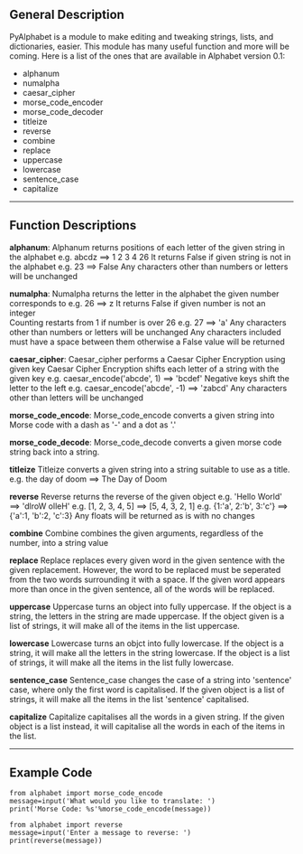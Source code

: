 ## General Description
PyAlphabet is a module to make editing and tweaking strings, lists, and dictionaries, easier. This module has many useful function and more will be coming. Here is a list of the ones that are available in Alphabet version 0.1: 
* alphanum
* numalpha
* caesar_cipher
* morse_code_encoder
* morse_code_decoder
* titleize
* reverse
* combine
* replace
* uppercase
* lowercase
* sentence_case
* capitalize

****

## Function Descriptions
**alphanum**:
Alphanum returns positions of each letter of the given string in the alphabet
e.g. abcdz ==> 1 2 3 4 26
It returns False if given string is not in the alphabet
e.g. 23 ==> False
Any characters other than numbers or letters will be unchanged

**numalpha**:
Numalpha returns the letter in the alphabet the given number corresponds to
e.g. 26 ==> z
It returns False if given number is not an integer\
Counting restarts from 1 if number is over 26
e.g. 27 ==> 'a'
Any characters other than numbers or letters will be unchanged
Any characters included must have a space between them otherwise a False value will be returned

**caesar_cipher**:
Caesar_cipher performs a Caesar Cipher Encryption using given key
Caesar Cipher Encryption shifts each letter of a string with the given key
e.g. caesar_encode('abcde', 1) ==> 'bcdef'
Negative keys shift the letter to the left
e.g. caesar_encode('abcde', -1) ==> 'zabcd'
Any characters other than letters will be unchanged

**morse_code_encode**:
Morse_code_encode converts a given string into Morse code with a dash as '-' and a dot as '.'

**morse_code_decode**:
Morse_code_decode converts a given morse code string back into a string.

**titleize**
Titleize converts a given string into a string suitable to use as a title.
e.g. the day of doom ==> The Day of Doom

**reverse**
Reverse returns the reverse of the given object
e.g. 'Hello World' ==> 'dlroW olleH'
e.g. [1, 2, 3, 4, 5] ==> [5, 4, 3, 2, 1]
e.g. {1:'a', 2:'b', 3:'c'} ==> {'a':1, 'b':2, 'c':3}
Any floats will be returned as is with no changes

**combine**
Combine combines the given arguments, regardless of the number, into a string value

**replace**
Replace replaces every given word in the given sentence with the given replacement. However, the word to be replaced must be seperated from the two words surrounding it with a space.
If the given word appears more than once in the given sentence, all of the words will be replaced.

**uppercase**
Uppercase turns an object into fully uppercase. If the object is a string, the letters in the string are made uppercase. If the object given is a list of strings, it will make all of the items in the list uppercase.

**lowercase**
Lowercase turns an objct into fully lowercase. If the object is a string, it will make all the letters in the string lowercase. If the object is a list of strings, it will make all the items in the list fully lowercase.

**sentence_case**
Sentence_case changes the case of a string into 'sentence' case, where only the first word is capitalised. If the given object is a list of strings, it will make all the items in the list 'sentence' capitalised.

**capitalize**
Capitalize capitalises all the words in a given string. If the given object is a list instead, it will capitalise all the words in each of the items in the list.

****

## Example Code
```
from alphabet import morse_code_encode
message=input('What would you like to translate: ')
print('Morse Code: %s'%morse_code_encode(message))
```
```
from alphabet import reverse
message=input('Enter a message to reverse: ')
print(reverse(message))
```

